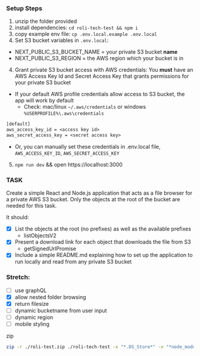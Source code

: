 ### Setup Steps
1. unzip the folder provided
2. install dependencies: `cd roli-tech-test && npm i`
3. copy example env file: `cp .env.local.example .env.local`
3. Set S3 bucket variables in `.env.local`:
  - NEXT_PUBLIC_S3_BUCKET_NAME = your private S3 bucket __name__
  - NEXT_PUBLIC_S3_REGION = the AWS region which your bucket is in
4. Grant private S3 bucket access with AWS credentials: You __must__ have an AWS Access Key Id and Secret Access Key that grants permissions for your private S3 bucket
  - If your default AWS profile credentials allow access to S3 bucket, the app will work by default
    - Check: mac/linux `~/.aws/credentials` or windows `%USERPROFILE%\.aws\credentials`
```txt
[default]
aws_access_key_id = <access key id>
aws_secret_access_key = <secret access key>
```
  - Or, you can manually set these credentials in .env.local file, `AWS_ACCESS_KEY_ID`, `AWS_SECRET_ACCESS_KEY`
5. `npm run dev` && open https://localhost:3000


### TASK


Create a simple React and Node.js application that acts as a file browser for a private AWS S3 bucket. Only the objects at the root of the bucket are needed for this task.


It should:
- [x] List the objects at the root (no prefixes) as well as the available prefixes
  - listObjectsV2
- [x] Present a download link for each object that downloads the file from S3
  - getSignedUrlPromise
- [x] Include a simple README.md explaining how to set up the application to run locally and read from any private S3 bucket

### Stretch:
- [ ] use graphQL
- [x] allow nested folder browsing
- [x] return filesize
- [ ] dynamic bucketname from user input
- [ ] dynamic region
- [ ] mobile styling

zip
```sh
zip -r ./roli-test.zip ./roli-tech-test -x "*.DS_Store*" -x "*node_modules*" -x "*.git*" -x "*.next*" -x "*.env.local"
```